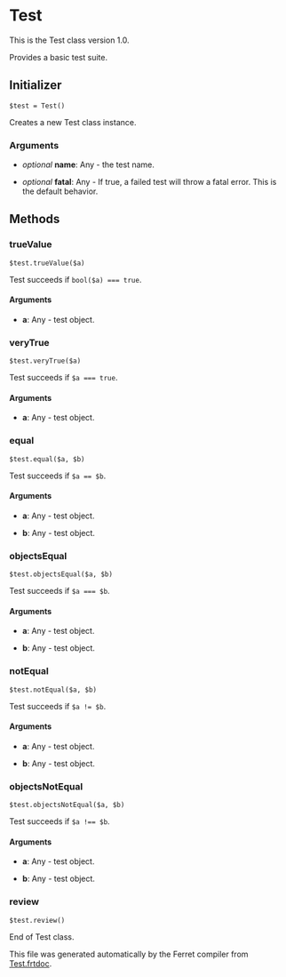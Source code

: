 # Test

This is the Test class version 1.0.

Provides a basic test suite.


## Initializer

```
$test = Test()
```

Creates a new Test class instance.


### Arguments

* *optional* __name__: Any - the test name.

* *optional* __fatal__: Any - If true, a failed test will throw a fatal error.
This is the default behavior.

## Methods

### trueValue

```
$test.trueValue($a)
```

Test succeeds if `bool($a) === true`.


#### Arguments

* __a__: Any - test object.



### veryTrue

```
$test.veryTrue($a)
```

Test succeeds if `$a === true`.


#### Arguments

* __a__: Any - test object.



### equal

```
$test.equal($a, $b)
```

Test succeeds if `$a == $b`.


#### Arguments

* __a__: Any - test object.

* __b__: Any - test object.



### objectsEqual

```
$test.objectsEqual($a, $b)
```

Test succeeds if `$a === $b`.


#### Arguments

* __a__: Any - test object.

* __b__: Any - test object.



### notEqual

```
$test.notEqual($a, $b)
```

Test succeeds if `$a != $b`.


#### Arguments

* __a__: Any - test object.

* __b__: Any - test object.



### objectsNotEqual

```
$test.objectsNotEqual($a, $b)
```

Test succeeds if `$a !== $b`.


#### Arguments

* __a__: Any - test object.

* __b__: Any - test object.



### review

```
$test.review()
```






End of Test class.

This file was generated automatically by the Ferret compiler from
[Test.frtdoc](../Test.frtdoc).